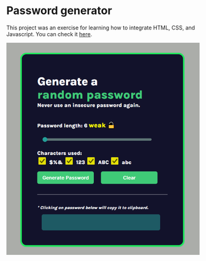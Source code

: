 # Password generator 

This project was an exercise for learning how to integrate HTML, CSS, and Javascript. You can check it [here](https://fascinating-centaur-5cc59f.netlify.app/).

![Password generator screnshot](/screenshots/passgen.jpg)
